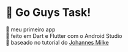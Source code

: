 # 🐝 Go Guys Task!
🌼 meu primeiro app<br>
🌻 feito em Dart e Flutter com o Android Studio<br>
🌷 baseado no tutorial do [Johannes Milke](https://youtu.be/kN9Yfd4fu04)
